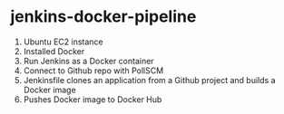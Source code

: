 # jenkins-docker-pipeline

1. Ubuntu EC2 instance
2. Installed Docker
3. Run Jenkins as a Docker container
4. Connect to Github repo with PollSCM
5. Jenkinsfile clones an application from a Github project and builds a Docker image
6. Pushes Docker image to Docker Hub
